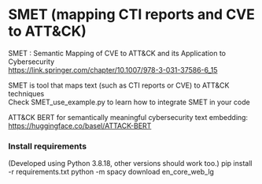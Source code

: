# SMET (mapping CTI reports and CVE to ATT&CK)
SMET : Semantic Mapping of CVE to ATT&amp;CK and its Application to Cybersecurity <br>
https://link.springer.com/chapter/10.1007/978-3-031-37586-6_15

SMET is tool that maps text (such as CTI reports or CVE) to ATT&CK techniques <br>
Check SMET_use_example.py to learn how to integrate SMET in your code

ATT&CK BERT for semantically meaningful cybersecurity text embedding: https://huggingface.co/basel/ATTACK-BERT

### Install requirements 
(Developed using Python 3.8.18, other versions should work too.)
pip install -r requirements.txt
python -m spacy download en_core_web_lg
